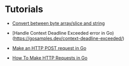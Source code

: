 # Tutorials

+ [Convert between byte array/slice and string](https://yourbasic.org/golang/convert-string-to-byte-slice/)

+ [Handle Context Deadline Exceeded error in Go)(https://gosamples.dev/context-deadline-exceeded/)

+ [Make an HTTP POST request in Go](https://www.kirandev.com/http-post-golang)
+ [How To Make HTTP Requests in Go](https://www.digitalocean.com/community/tutorials/how-to-make-http-requests-in-go)

